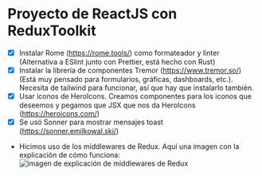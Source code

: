 # Proyecto de ReactJS con ReduxToolkit
- [x] Instalar Rome (https://rome.tools/) como formateador y linter (Alternativa a ESlint junto con Prettier, está hecho con Rust)
- [x] Instalar la librería de componentes Tremor (https://www.tremor.so/) (Está muy pensado para formularios, gráficas, dashboards, etc.). Necesita de tailwind para funcionar, así que hay que instalarlo también.
- [x] Usar iconos de HeroIcons. Creamos componentes para los iconos que deseemos y pegamos que JSX que nos da HeroIcons (https://heroicons.com/)
- [x] Se usó Sonner para mostrar mensajes toast (https://sonner.emilkowal.ski/)

- Hicimos uso de los middlewares de Redux. Aquí una imagen con la explicación de cómo funciona:
![imagen de explicación de middlewares de Redux](/src/assets/img/Explicacion_Middleware_Redux.png)